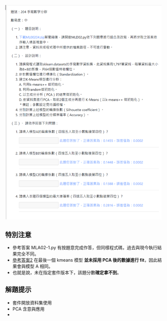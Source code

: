 ![圖](204_手寫數字分群.jpg)
## 特別注意
 - 參考答案 MLA02-1.py 有按題意完成作答，但同樣程式碼，過去與現今執行結果完全不同。
 - [參考答案2](https://www.youtube.com/watch?v=oZTvI-QTqc4&ab_channel=wilson) 在最後一個 kmeans 模型 **並未採用 PCA 後的數據進行 fit**，因此結果會與模型 A 相同。
 - 也就是說，未在指定套件版本下，該題分數**確定拿不到**。

## 解題提示
 - 套件開放資料集使用
 - PCA 含意與應用
 - 
